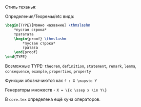 Стиль теханья:

Определения/Теоремы/etc вида:

```latex
\begin{TYPE}[Можно название] \thmslashn
    *пустая строка*
    трататата
    \begin{proof} \thmslashn
        *пустая строка*
        тратата
    \end{proof}
\end{TYPE}
```

Возможные TYPE: `theorem`, `definition`, `statement`, `remark`, `lemma`, `consequence`, `example`, `properties`, `property`

Функции обозначиются как `f : X \mapsto Y`

Генераторы множеств - `X = \{x \ssep x \in Y\}`

В `core.tex` определена ещё куча операторов.

